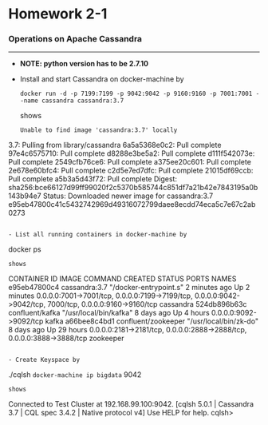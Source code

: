 # Homework 2-1

### Operations on Apache Cassandra
-----
- **NOTE: python version has to be 2.7.10**

- Install and start Cassandra on docker-machine by
  ```
  docker run -d -p 7199:7199 -p 9042:9042 -p 9160:9160 -p 7001:7001 --name cassandra cassandra:3.7
  ```
  shows
  ```
  Unable to find image 'cassandra:3.7' locally
3.7: Pulling from library/cassandra
6a5a5368e0c2: Pull complete
97e4c6575710: Pull complete
d8288e3be5a2: Pull complete
d111f542073e: Pull complete
2549cfb76ce6: Pull complete
a375ee20c601: Pull complete
2e678e60bfc4: Pull complete
c2d5e7ed7dfc: Pull complete
21015df69ccb: Pull complete
a5b3a5d43f72: Pull complete
Digest: sha256:bce66127d99ff99020f2c5370b585744c851df7a21b42e7843195a0b143b94e7
Status: Downloaded newer image for cassandra:3.7
e95eb47800c41c5432742969d49316072799daee8ecdd74eca5c7e67c2ab0273
  ```

- List all running containers in docker-machine by
  ```
  docker ps
  ```
  shows
  ```
  CONTAINER ID        IMAGE                 COMMAND                  CREATED             STATUS              PORTS                                                                                                      NAMES
e95eb47800c4        cassandra:3.7         "/docker-entrypoint.s"   2 minutes ago       Up 2 minutes        0.0.0.0:7001->7001/tcp, 0.0.0.0:7199->7199/tcp, 0.0.0.0:9042->9042/tcp, 7000/tcp, 0.0.0.0:9160->9160/tcp   cassandra
524db896b63c        confluent/kafka       "/usr/local/bin/kafka"   8 days ago          Up 4 hours          0.0.0.0:9092->9092/tcp                                                                                     kafka
a66bee8c4bd1        confluent/zookeeper   "/usr/local/bin/zk-do"   8 days ago          Up 29 hours         0.0.0.0:2181->2181/tcp, 0.0.0.0:2888->2888/tcp, 0.0.0.0:3888->3888/tcp                                     zookeeper
  ```

- Create Keyspace by
  ```
  ./cqlsh `docker-machine ip bigdata` 9042
  ```
  shows
  ```
  Connected to Test Cluster at 192.168.99.100:9042.
[cqlsh 5.0.1 | Cassandra 3.7 | CQL spec 3.4.2 | Native protocol v4]
Use HELP for help.
cqlsh>
  ```
